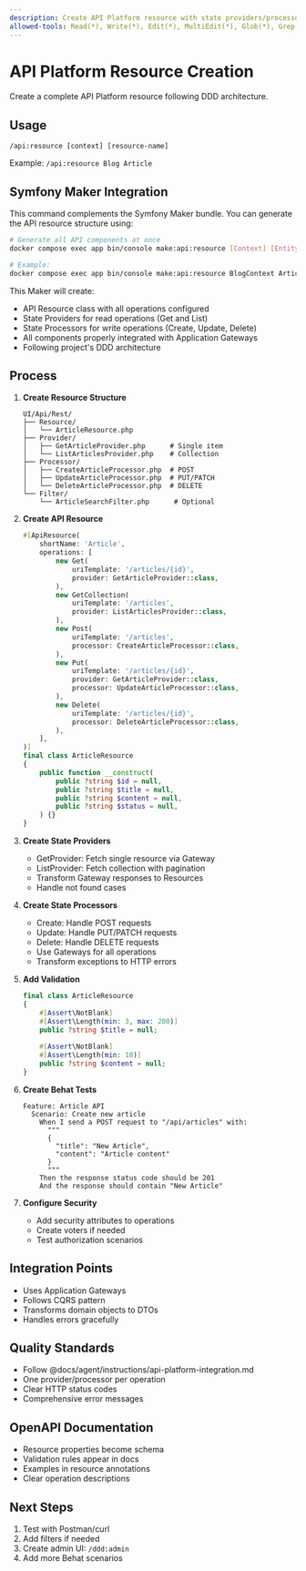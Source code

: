 ```yaml
---
description: Create API Platform resource with state providers/processors
allowed-tools: Read(*), Write(*), Edit(*), MultiEdit(*), Glob(*), Grep(*), Bash(*), TodoWrite
---
```


# API Platform Resource Creation

Create a complete API Platform resource following DDD architecture.

## Usage
`/api:resource [context] [resource-name]`

Example: `/api:resource Blog Article`

## Symfony Maker Integration

This command complements the Symfony Maker bundle. You can generate the API resource structure using:

```bash
# Generate all API components at once
docker compose exec app bin/console make:api:resource [Context] [Entity]

# Example:
docker compose exec app bin/console make:api:resource BlogContext Article
```

This Maker will create:
- API Resource class with all operations configured
- State Providers for read operations (Get and List)
- State Processors for write operations (Create, Update, Delete)
- All components properly integrated with Application Gateways
- Following project's DDD architecture

## Process

1. **Create Resource Structure**
   ```
   UI/Api/Rest/
   ├── Resource/
   │   └── ArticleResource.php
   ├── Provider/
   │   ├── GetArticleProvider.php      # Single item
   │   └── ListArticlesProvider.php    # Collection
   ├── Processor/
   │   ├── CreateArticleProcessor.php  # POST
   │   ├── UpdateArticleProcessor.php  # PUT/PATCH
   │   └── DeleteArticleProcessor.php  # DELETE
   └── Filter/
       └── ArticleSearchFilter.php      # Optional
   ```

2. **Create API Resource**
   ```php
   #[ApiResource(
       shortName: 'Article',
       operations: [
           new Get(
               uriTemplate: '/articles/{id}',
               provider: GetArticleProvider::class,
           ),
           new GetCollection(
               uriTemplate: '/articles',
               provider: ListArticlesProvider::class,
           ),
           new Post(
               uriTemplate: '/articles',
               processor: CreateArticleProcessor::class,
           ),
           new Put(
               uriTemplate: '/articles/{id}',
               provider: GetArticleProvider::class,
               processor: UpdateArticleProcessor::class,
           ),
           new Delete(
               uriTemplate: '/articles/{id}',
               processor: DeleteArticleProcessor::class,
           ),
       ],
   )]
   final class ArticleResource
   {
       public function __construct(
           public ?string $id = null,
           public ?string $title = null,
           public ?string $content = null,
           public ?string $status = null,
       ) {}
   }
   ```

3. **Create State Providers**
   - GetProvider: Fetch single resource via Gateway
   - ListProvider: Fetch collection with pagination
   - Transform Gateway responses to Resources
   - Handle not found cases

4. **Create State Processors**
   - Create: Handle POST requests
   - Update: Handle PUT/PATCH requests
   - Delete: Handle DELETE requests
   - Use Gateways for all operations
   - Transform exceptions to HTTP errors

5. **Add Validation**
   ```php
   final class ArticleResource
   {
       #[Assert\NotBlank]
       #[Assert\Length(min: 3, max: 200)]
       public ?string $title = null;
       
       #[Assert\NotBlank]
       #[Assert\Length(min: 10)]
       public ?string $content = null;
   }
   ```

6. **Create Behat Tests**
   ```gherkin
   Feature: Article API
     Scenario: Create new article
       When I send a POST request to "/api/articles" with:
         """
         {
           "title": "New Article",
           "content": "Article content"
         }
         """
       Then the response status code should be 201
       And the response should contain "New Article"
   ```

7. **Configure Security**
   - Add security attributes to operations
   - Create voters if needed
   - Test authorization scenarios

## Integration Points
- Uses Application Gateways
- Follows CQRS pattern
- Transforms domain objects to DTOs
- Handles errors gracefully

## Quality Standards
- Follow @docs/agent/instructions/api-platform-integration.md
- One provider/processor per operation
- Clear HTTP status codes
- Comprehensive error messages

## OpenAPI Documentation
- Resource properties become schema
- Validation rules appear in docs
- Examples in resource annotations
- Clear operation descriptions

## Next Steps
1. Test with Postman/curl
2. Add filters if needed
3. Create admin UI: `/ddd:admin`
4. Add more Behat scenarios